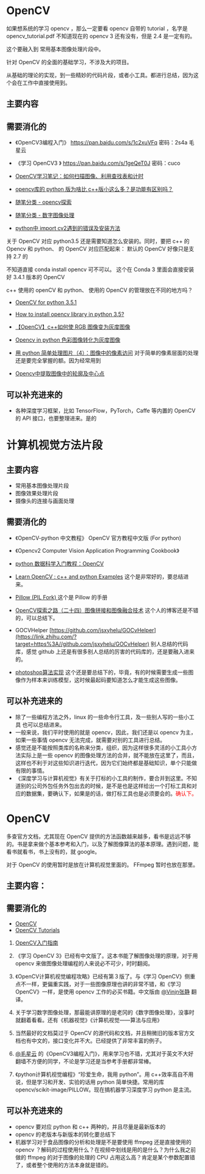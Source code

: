 # OpenCV


如果想系统的学习 opencv ，那么一定要看 opencv 自带的 tutorial ，名字是 opencv_tutorial.pdf 不知道现在的 opencv 3 还有没有，但是 2.4 是一定有的。




这个要融入到 常用基本图像处理片段中。

针对 OpenCV 的全面的基础学习，不涉及大的项目。

从基础的理论的实现，到一些精妙的代码片段，或者小工具。都进行总结，因为这个会在工作中直接使用到。



## 主要内容




## 需要消化的

- 《OpenCV3编程入门》 https://pan.baidu.com/s/1c2xuVFq 密码：2s4a  毛星云
- 《学习 OpenCV3 》 https://pan.baidu.com/s/1geQeT0J 密码：cuco

- [OpenCV学习笔记：如何扫描图像、利用查找表和计时](https://blog.csdn.net/linj_m/article/details/10046777)
- [opencv库的 python 版为啥比 c++版小这么多？是功能有区别吗？](https://www.zhihu.com/question/36368424)
- [随笔分类 - opencv探索](https://www.cnblogs.com/skyfsm/category/1000207.html)
- [随笔分类 - 数字图像处理](https://www.cnblogs.com/skyfsm/category/1085234.html)

- [python中 import cv2遇到的错误及安装方法](https://blog.csdn.net/yuanlulu/article/details/79017116)

关于 OpenCV 对应 python3.5 还是需要知道怎么安装的。同时，要把 c++ 的 Opencv 和 python、 的 OpenCV 对应匹配起来： 默认的 OpenCV 好像只是支持 2.7 的

不知道直接 conda install opencv 可不可以。 这个在 Conda 3 里面会直接安装好 3.4.1 版本的 OpenCV

c++ 使用的 openCV 和 python、 使用的 OpenCV 的管理放在不同的地方吗？

- [OpenCV for python 3.5.1](https://stackoverflow.com/questions/35466429/opencv-for-python-3-5-1)
- [How to install opencv library in python 3.5?](https://stackoverflow.com/questions/44898752/how-to-install-opencv-library-in-python-3-5)

- [【OpenCV】c++如何使 RGB 图像变为灰度图像](https://blog.csdn.net/u014395105/article/details/41308979)
- [Opencv in python  色彩图像转化为灰度图像](http://blog.sina.com.cn/s/blog_141ce2b810102w033.html)
- [用 python 简单处理图片（4）：图像中的像素访问](https://www.cnblogs.com/denny402/p/5096491.html) 对于简单的像素层面的处理还是要完全掌握的额。因为经常用到


- [Opencv中提取图像中的轮廓及中心点](https://blog.csdn.net/z474263814/article/details/52882708)


## 可以补充进来的

- 各种深度学习框架，比如 TensorFlow，PyTorch，Caffe 等内置的 OpenCV 的 API 接口，也要整理进来。是的



# 计算机视觉方法片段



## 主要内容

- 常用基本图像处理片段
- 图像效果处理片段
- 摄像头的连接与画面处理


## 需要消化的


- 《OpenCV-python 中文教程》 OpenCV 官方教程中文版 (For python)
- 《Opencv2 Computer Vision Application Programming Cookbook》

- [python 数据科学入门教程：OpenCV](https://juejin.im/entry/5a7c2622f265da4e7071b54a)

- [Learn OpenCV : c++ and python Examples](https://github.com/spmallick/learnopencv) 这个是非常好的，要总结进来。

- [Pillow (PIL Fork) ](https://pillow.readthedocs.io/en/3.1.x/index.html) 这个是 Pillow 的手册

- [OpenCV探索之路（二十四）图像拼接和图像融合技术](https://www.cnblogs.com/skyfsm/p/7411961.html#4100555) 这个人的博客还是不错的，可以总结下。

- GOCVHelper [https://github.com/jsxyhelu/GOCvHelper](https://link.zhihu.com/?target=https%3A//github.com/jsxyhelu/GOCvHelper) 别人总结的代码库，感觉 github 上还是有很多别人总结的厉害的代码库的，还是要融入进来的。

- [photoshop算法实现](https://blog.csdn.net/kezunhai/column/info/photoshopimgproc) 这个还是要总结下的，毕竟，有的时候需要生成一些图像作为样本来训练模型，这时候最起码要知道怎么才能生成这些图像。



## 可以补充进来的



- 除了一些编程方法之外，linux 的一些命令行工具，及一些别人写的一些小工具 也可以总结进来。
- 一般来说，我们平时使用的就是 opencv，因此，我们还是以 opencv 为主，如果一些事情 opencv 无法完成，就需要对别的工具进行总结。
- 感觉还是不能按照类库的名称来分类，组织，因为这样很多灵活的小工具小方法实际上是一些 opencv 的图像处理方法的合并，就不能放在这里了，而且，这样也不利于对这些知识进行迭代，因为它们始终都是基础知识，单个只能做有限的事情。
- 《深度学习与计算机视觉》有关于打标的小工具的制作，要合并到这里。不知道别的公司外包任务外包出去的时候，是不是也是这样给出一个打标工具和对应的数据集，要确认下，如果是的话，做打标工具也是必须要会的。<span style="color:red;">确认下。</span>







# OpenCV

多查官方文档，尤其现在 OpenCV 提供的方法函数越来越多，看书是远远不够的。书是拿来做个基本参考和入门，以及了解图像算法的基本原理。遇到问题，能看书就看书，书上没有的，就 google。



对于 OpenCV 的使用暂时是放在计算机视觉里面的。 FFmpeg 暂时也放在那里。

## 主要内容：



## 需要消化的


- [OpenCV](https://opencv.org/)
- [OpenCV Tutorials](https://docs.opencv.org/4.1.1/d9/df8/tutorial_root.html)


1. [OpenCV入门指南](https://blog.csdn.net/morewindows/article/category/1291764)

1. 《学习 OpenCV 3》已经有中文版了。这本书能了解图像处理的原理，对于用 opencv 来做图像处理编程的人来说必不可少，时时翻阅。

2. 《OpenCV计算机视觉编程攻略》已经有第３版了。与《学习 OpenCV》侧重点不一样，更偏重实践，对于一些图像原理也讲的非常不错，和《学习 OpenCV》一样，是使用 opencv 工作的必买书籍。中文版由 [@Vinjn张静](http://www.zhihu.com/people/0effe9e423faad125fa9c63418dd288a)  翻译。

3. 关于学习数字图像处理，那最能讲原理的是老冈的《数字图像处理》，没事时就翻着看看。还有《机器视觉》《计算机视觉——算法与应用》

4. 当然最好的文档莫过于 OpenCV 的源代码和文档，并且稍微旧的版本官方文档也有中文的，接口变化并不大。已经提供了非常丰富的例子。

5. [@毛星云](http://www.zhihu.com/people/b34b9010f0bb6b40fe18653f1baeb09e) 的《OpenCV3编程入门》，用来学习也不错，尤其对于英文不大好翻墙不方便的同学，不论是学习还是当参考手册都非常棒。

6. 《python计算机视觉编程》“珍爱生命，我用 python”。用 c++效率高自不用说，但是学习和开发、实验的话用 python 简单快捷。常用的库 opencv/scikit-image/PILLOW。现在搞机器学习深度学习 python 是主流。



## 可以补充进来的

- opencv 要对应 python 和 c++ 两种的，并且尽量是最新版本的
- opencv 的老版本与新版本的转化要总结下
- 机器学习对于食品图像的分析和处理是不是要使用 ffmpeg 还是直接使用的 opencv ？解码的过程使用什么？在视频中划线是用的是什么？为什么我之前做的 ffmpeg 的对于图像的处理的 CPU 占用这么高？肯定是某个参数配置错了，或者整个使用的方法本身就是错的。
